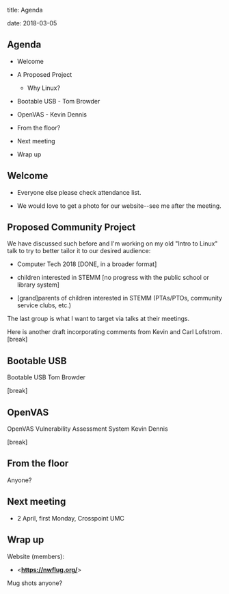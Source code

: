 title: Agenda
<!-- insert-file headers.md -->
date: 2018-03-05

## Agenda

- Welcome

- A Proposed Project
    + Why Linux?

- Bootable USB - Tom Browder

- OpenVAS - Kevin Dennis

- From the floor?

- Next meeting

- Wrap up

## Welcome

- Everyone else please check attendance list.

- We would love to get a photo for our website--see me after the
  meeting.

## Proposed Community Project

We have discussed such before and I'm working on my old "Intro to
Linux" talk to try to better tailor it to our desired audience:

- Computer Tech 2018 [DONE, in a broader format]

- children interested in STEMM [no progress with the public school or library system]

- [grand]parents of children interested in STEMM (PTAs/PTOs, community service clubs, etc.)

The last group is what I want to target via talks at their meetings.

Here is another draft incorporating comments from 
Kevin and Carl Lofstrom. [break]

## Bootable USB

Bootable USB
Tom Browder

[break]

## OpenVAS

OpenVAS
Vulnerability Assessment System
Kevin Dennis

[break]

## From the floor

Anyone?

## Next meeting

- 2 April, first Monday, Crosspoint UMC

## Wrap up

Website (members):

- <**<https://nwflug.org/>**>

Mug shots anyone?
